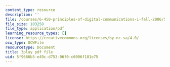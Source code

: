```yaml
---
content_type: resource
description: ''
file: /courses/6-450-principles-of-digital-communications-i-fall-2006/5f9666b5e49cd75306f0c6006f101e75_skW0oXoAU0M.pdf
file_size: 103258
file_type: application/pdf
learning_resource_types: []
license: https://creativecommons.org/licenses/by-nc-sa/4.0/
ocw_type: OCWFile
resourcetype: Document
title: 3play pdf file
uid: 5f9666b5-e49c-d753-06f0-c6006f101e75
---
```

